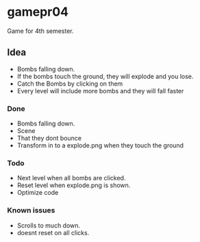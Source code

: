 # gamepr04
Game for 4th semester.

## Idea 
* Bombs falling down.
* If the bombs touch the ground, they will explode and you lose.
* Catch the Bombs by clicking on them
* Every level will include more bombs and they will fall faster


### Done
* Bombs falling down.
* Scene
* That they dont bounce
* Transform in to a explode.png when they touch the ground


### Todo
* Next level when all bombs are clicked.
* Reset level when explode.png is shown.
* Optimize code

### Known issues
* Scrolls to much down.
* doesnt reset on all clicks.